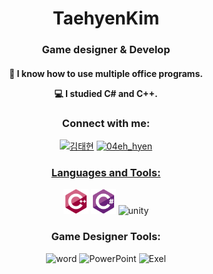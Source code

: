 <h1 align="center">TaehyenKim</h1>
<h3 align="center">Game designer & Develop</h3>

<h4 align="center"> 
📝 I know how to use multiple office programs.

💻 I studied C# and C++.
</h4>
<h3 align="center">Connect with me:</h3>
<p align="center">
<a href="https://fb.com/김태현" target="blank"><img align="center" src="https://raw.githubusercontent.com/rahuldkjain/github-profile-readme-generator/master/src/images/icons/Social/facebook.svg" alt="김태현" height="30" width="40" /></a>
<a href="https://instagram.com/04eh_hyen" target="blank"><img align="center" src="https://raw.githubusercontent.com/rahuldkjain/github-profile-readme-generator/master/src/images/icons/Social/instagram.svg" alt="04eh_hyen" height="30" width="40" />
</p>

<h3 align="center">Languages and Tools:</h3>
<p align="center"> <target="_blank" rel="noreferrer"> <img src="https://raw.githubusercontent.com/devicons/devicon/master/icons/cplusplus/cplusplus-original.svg" alt="cplusplus" width="40" height="40"/><a align="center"> <a target="_blank" rel="noreferrer"> <img src="https://raw.githubusercontent.com/devicons/devicon/master/icons/csharp/csharp-original.svg" alt="csharp" width="40" height="40"/> </a> <a target="_blank" rel="noreferrer"> <img src="https://www.vectorlogo.zone/logos/unity3d/unity3d-icon.svg" alt="unity" width="40" height="40"/> <a align="center"> <a target="_blank" rel="noreferrer">
  
<h3 align="center"> Game Designer Tools:</h3>
<p align="center"> </a> <a target="_blank" rel="noreferrer"> <img src="https://img.shields.io/badge/Word-2B579A?style=flat&logo=Microsoft Word&logoColor=#0000" alt="word" width="100" height="40"/> <a align="center"> <a target="_blank" rel="noreferrer"> <a align="center"> </a> <a target="_blank" rel="noreferrer"> <img src="https://img.shields.io/badge/PowerPoint-B7472A?style=flat&logo=Microsoft PowerPoint&logoColor=#B7472A" alt="PowerPoint" width="180" height="40"/> <a align="center"> <a target="_blank" rel="noreferrer"> <a align="center"> </a> <a target="_blank" rel="noreferrer"> <img src="https://img.shields.io/badge/Excel-217346?style=flat&logo=Microsoft Excel&logoColor=#217346" alt="Exel" width="110" height="40"/> <a align="center"> <a target="_blank" rel="noreferrer">
